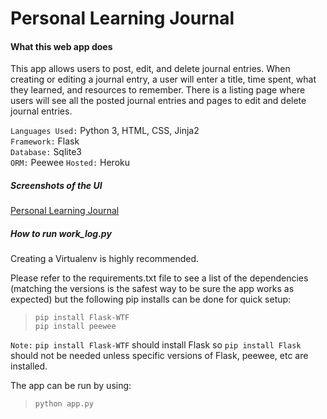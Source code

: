 # Personal Learning Journal

#### What this web app does
This app allows users to post, edit, and delete journal entries.  When
creating or editing a journal entry, a user will enter a title, time spent,
what they learned, and resources to remember. There is a listing page where
users will see all the posted journal entries and pages to edit and delete
journal entries.

`Languages Used:` Python 3, HTML, CSS, Jinja2  
`Framework:` Flask  
`Database:` Sqlite3  
`ORM:` Peewee
`Hosted:` Heroku

##### Screenshots of the UI
[Personal Learning Journal](https://www.flickr.com/photos/156561177@N03/albums/72157709664341772)

##### How to run work_log.py
Creating a Virtualenv is highly recommended.

Please refer to the requirements.txt file to see a list of the dependencies
(matching the versions is the safest way to be sure the app works as expected)
but the following pip installs can be done for quick setup:

>`pip install Flask-WTF`  
`pip install peewee`

`Note:` `pip install Flask-WTF` should install Flask so `pip install Flask`
should not be needed unless specific versions of Flask, peewee, etc are
installed.

The app can be run by using:
>`python app.py`
